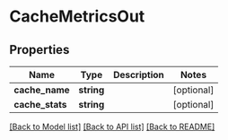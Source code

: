 # CacheMetricsOut

## Properties
Name | Type | Description | Notes
------------ | ------------- | ------------- | -------------
**cache_name** | **string** |  | [optional] 
**cache_stats** | **string** |  | [optional] 

[[Back to Model list]](../README.md#documentation-for-models) [[Back to API list]](../README.md#documentation-for-api-endpoints) [[Back to README]](../README.md)


